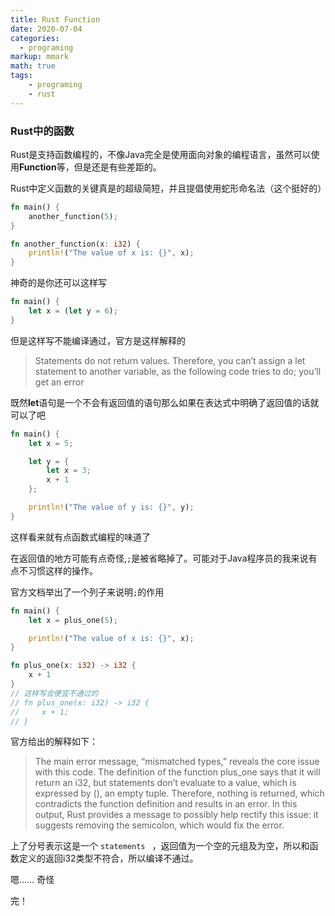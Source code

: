 ```yaml
---
title: Rust Function
date: 2020-07-04
categories:
  - programing
markup: mmark
math: true
tags:
    - programing
    - rust
---
```


### Rust中的函数

Rust是支持函数编程的，不像Java完全是使用面向对象的编程语言，虽然可以使用**Function**等，但是还是有些差距的。

Rust中定义函数的关键真是的超级简短，并且提倡使用蛇形命名法（这个挺好的）

```rust
fn main() {
    another_function(5);
}

fn another_function(x: i32) {
    println!("The value of x is: {}", x);
}
```

神奇的是你还可以这样写

```rust
fn main() {
    let x = (let y = 6);
}
```

但是这样写不能编译通过，官方是这样解释的

>Statements do not return values. Therefore, you can’t assign a let statement to another variable, as the following code tries to do; you’ll get an error

既然**let**语句是一个不会有返回值的语句那么如果在表达式中明确了返回值的话就可以了吧

```rust
fn main() {
    let x = 5;

    let y = {
        let x = 3;
        x + 1
    };

    println!("The value of y is: {}", y);
}
```
这样看来就有点函数式编程的味道了

在返回值的地方可能有点奇怪,`;`是被省略掉了。可能对于Java程序员的我来说有点不习惯这样的操作。

官方文档举出了一个列子来说明`;`的作用

```rust
fn main() {
    let x = plus_one(5);

    println!("The value of x is: {}", x);
}

fn plus_one(x: i32) -> i32 {
    x + 1
}
// 这样写会便宜不通过的
// fn plus_one(x: i32) -> i32 {
//     x + 1;
// }
```
官方给出的解释如下：
>The main error message, “mismatched types,” reveals the core issue with this code. The definition of the function plus_one says that it will return an i32, but statements don’t evaluate to a value, which is expressed by (), an empty tuple. Therefore, nothing is returned, which contradicts the function definition and results in an error. In this output, Rust provides a message to possibly help rectify this issue: it suggests removing the semicolon, which would fix the error.

上了分号表示这是一个 `statements ` ，返回值为一个空的元组及为空，所以和函数定义的返回i32类型不符合，所以编译不通过。

嗯…… 奇怪

完！

